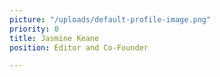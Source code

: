 ```yaml
---
picture: "/uploads/default-profile-image.png"
priority: 0
title: Jasmine Keane
position: Editor and Co-Founder

---
```

